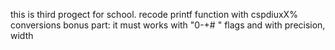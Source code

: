 this is third progect for school.
recode printf function with cspdiuxX% conversions
bonus part: it must works with "0-+# " flags and with precision, width
